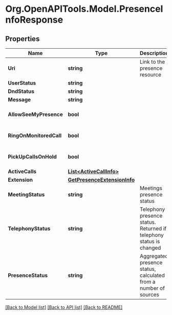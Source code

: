 
# Org.OpenAPITools.Model.PresenceInfoResponse

## Properties

Name | Type | Description | Notes
------------ | ------------- | ------------- | -------------
**Uri** | **string** | Link to the presence resource | [optional] 
**UserStatus** | **string** |  | [optional] 
**DndStatus** | **string** |  | [optional] 
**Message** | **string** |  | [optional] 
**AllowSeeMyPresence** | **bool** |  | [optional] [default to false]
**RingOnMonitoredCall** | **bool** |  | [optional] [default to false]
**PickUpCallsOnHold** | **bool** |  | [optional] [default to false]
**ActiveCalls** | [**List&lt;ActiveCallInfo&gt;**](ActiveCallInfo.md) |  | [optional] 
**Extension** | [**GetPresenceExtensionInfo**](GetPresenceExtensionInfo.md) |  | [optional] 
**MeetingStatus** | **string** | Meetings presence status | [optional] 
**TelephonyStatus** | **string** | Telephony presence status. Returned if telephony status is changed | [optional] 
**PresenceStatus** | **string** | Aggregated presence status, calculated from a number of sources | [optional] 

[[Back to Model list]](../README.md#documentation-for-models)
[[Back to API list]](../README.md#documentation-for-api-endpoints)
[[Back to README]](../README.md)

